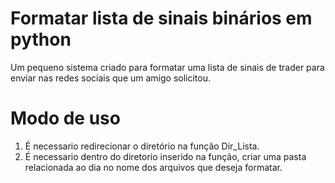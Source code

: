 <h1> Formatar lista de sinais binários em python </h1>
<p>Um pequeno sistema criado para formatar uma lista de sinais de trader para enviar nas redes sociais que um amigo solicitou.</p>


<h1> Modo de uso </h1>
<ol>
  <li> É necessario redirecionar o diretório na função Dir_Lista.</li>
  <li>É necessario dentro do diretorio inserido na função, criar uma pasta relacionada ao dia no nome dos arquivos que deseja formatar.</li>
</ol>
